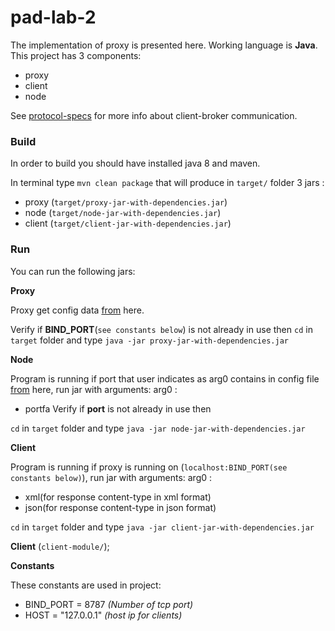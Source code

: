 # pad-lab-2


The implementation of proxy is presented here. Working language is **Java**. 
This project has 3 components:
* proxy
* client
* node

See [protocol-specs](https://github.com/jackcucu/pad-lab-2/blob/master/docs/protocol-specs.md) for more info about client-broker communication.

### Build

In order to build you should have installed java 8 and maven.

In terminal type `mvn clean package` that will produce in `target/` folder 3 jars :
* proxy (`target/proxy-jar-with-dependencies.jar`)
* node (`target/node-jar-with-dependencies.jar`)
* client (`target/client-jar-with-dependencies.jar`)

 ### Run

You can run the following jars:

**Proxy**

Proxy get config data [from](https://github.com/jackcucu/pad-lab-2/blob/master/config.json) here.

Verify if **BIND_PORT**(`see constants below`) is not already in use then
`cd` in `target` folder and type `java -jar proxy-jar-with-dependencies.jar`

**Node**

Program is running if port that user indicates as arg0 contains in config file [from](https://github.com/jackcucu/pad-lab-2/blob/master/config.json) here, run jar with arguments:
arg0 : 
- portfa
Verify if **port** is not already in use then

`cd` in `target` folder and type `java -jar node-jar-with-dependencies.jar`

**Client**

Program is running if proxy is running on (`localhost:BIND_PORT(see constants below)`), run jar with arguments:
arg0 : 
- xml(for response content-type in xml format)
- json(for response content-type in json format)

`cd` in `target` folder and type `java -jar client-jar-with-dependencies.jar`

**Client** (`client-module/`);

**Constants**

These constants are used in project:
- BIND_PORT = 8787 *(Number of tcp port)*
- HOST = "127.0.0.1" *(host ip for clients)*





